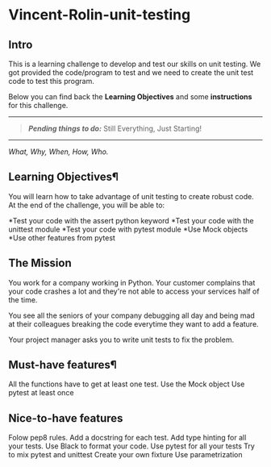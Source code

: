 # Vincent-Rolin-unit-testing

## **Intro**

This is a learning challenge to develop and test our skills on unit testing.
We got provided the code/program to test and we need to create the unit test code to test this program. 

Below you can find back the **Learning Objectives** and some **instructions** for this challenge.

---

> **_Pending things to do:_**                         Still Everything, Just Starting!


---


 *What, Why, When, How, Who.*

## **Learning Objectives¶**
You will learn how to take advantage of unit testing to create robust code. At the end of the challenge, you will be able to:

*Test your code with the assert python keyword
*Test your code with the unittest module
*Test your code with pytest module
*Use Mock objects
*Use other features from pytest

## **The Mission**
You work for a company working in Python. Your customer complains that your code crashes a lot and they're not able to access your services half of the time.

You see all the seniors of your company debugging all day and being mad at their colleagues breaking the code everytime they want to add a feature.

Your project manager asks you to write unit tests to fix the problem.

## **Must-have features¶**
All the functions have to get at least one test.
Use the Mock object
Use pytest at least once

## **Nice-to-have features**
Folow pep8 rules.
Add a docstring for each test.
Add type hinting for all your tests.
Use Black to format your code.
Use pytest for all your tests
Try to mix pytest and unittest
Create your own fixture
Use parametrization


